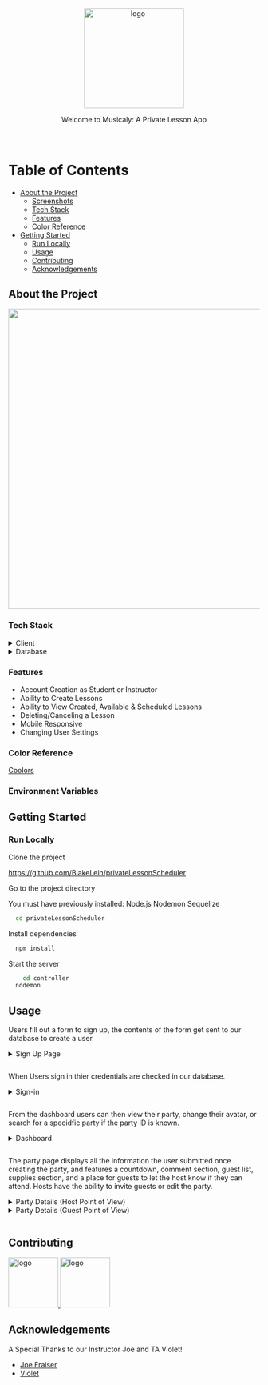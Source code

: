  <div align="center">

  <img src="src\assets\readme\logo.png" alt="logo" width="200" height="auto" />

  <p>
    Welcome to Musicaly: A Private Lesson App
  </p>

<h4>
    
  </h4>
</div>

<br />

<!-- Table of Contents -->

# Table of Contents

- [About the Project](#about-the-project)
  - [Screenshots](#screenshots)
  - [Tech Stack](#tech-stack)
  - [Features](#features)
  - [Color Reference](#color-reference)
- [Getting Started](#getting-started)
  - [Run Locally](#run-locally)
  - [Usage](#usage)
  - [Contributing](#contributing)
  - [Acknowledgements](#acknowledgements)


<!-- About the Project -->

## About the Project

<!-- Screenshots -->

  <img src="src\controller\public\images\webHome.jpg" style= width:600px />

<!-- TechStack -->

### Tech Stack

<details>
  <summary>Client</summary>
  <ul>
    <li><a href="https://www.javascript.com/">JavaScript</a></li>
    <li><a href="https://nodejs.org/en/">Node.js</a></li>
    <li><a href="https://sequelize.org/">Sequelize</a></li>
    <li>Custom HTML/CSS</li>
  </ul>
</details>

<details>
<summary>Database</summary>
  <ul>
    <li><a href="https://www.elephantsql.com/">PostgreSQL</a></li>
  </ul>
</details>

<!-- Features -->

### Features

- Account Creation as Student or Instructor
- Ability to Create Lessons
- Ability to View Created, Available & Scheduled Lessons
- Deleting/Canceling a Lesson
- Mobile Responsive
- Changing User Settings

<!-- Color Reference -->

### Color Reference

<a href="https://coolors.co/002642-840032-e59500-e5dada-02040f">Coolors</a>

<!-- Env Variables -->

### Environment Variables



<!-- Getting Started -->

## Getting Started

<!-- Run Locally -->

### Run Locally

Clone the project

https://github.com/BlakeLein/privateLessonScheduler

Go to the project directory

You must have previously installed:
Node.js
Nodemon
Sequelize

```bash
  cd privateLessonScheduler
```

Install dependencies

```bash
  npm install
```

Start the server

```bash
    cd controller
  nodemon
```

<!-- Usage -->

## Usage

Users fill out a form to sign up, the contents of the form get sent to our database to create a user.

<details>
  <summary>Sign Up Page</summary>
  <div align="center"> 
<img style="width: 400px" src="src\assets\readme\signup.PNG"/>
</div>
</details>

```javascript

```
When Users sign in thier credentials are checked in our database.
<details>
  <summary>Sign-in</summary>
  <div align="center"> 
<img style="width: 550px" src="src\assets\readme\createParty.PNG"/>
</div>
</details>

```javascript

```

From the dashboard users can then view their party, change their avatar, or search for a specidfic party if the party ID is known.

<details>
  <summary>Dashboard</summary>
  <div align="center"> 
<img style="width: 550px" src="src\assets\readme\dashboard.PNG"/>
</div>
</details>

```javascript

```

The party page displays all the information the user submitted once creating the party, and features a countdown, comment section, guest list, supplies section, and a place for guests to let the host know if they can attend. Hosts have the ability to invite guests or edit the party.

<details>
  <summary>Party Details (Host Point of View)</summary>
  <div align="center"> 
<img style="width: 550px" src="src\assets\readme\hostView.PNG"/>
</div>
</details>
<details>
  <summary>Party Details (Guest Point of View)</summary>
  <div align="center"> 
<img style="width: 550px" src="src\assets\readme\guestView.PNG"/>
</div>
</details>

```javascript

```

<!-- Contributing -->

## Contributing

<div style=display:flex>

<a href="https://github.com/BlakeLein">
  <img src="https://avatars.githubusercontent.com/u/101301999?v=4" alt="logo" width="100" height="auto"

<a href="https://github.com/Emgula96">
  <img src="https://avatars.githubusercontent.com/u/106848391?s=400&u=5158bf4aed7661d1f7feb389ef5760b861513990&v=4" alt="logo" width="100" height="auto" />
</a>
</div>



## Acknowledgements

A Special Thanks to our Instructor Joe and TA Violet!

- [Joe Fraiser](https://github.com/jwfrasier)
- [Violet]()

